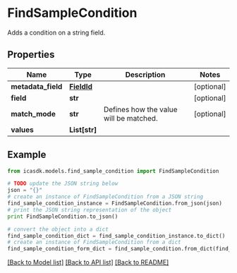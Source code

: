 # FindSampleCondition

Adds a condition on a string field.

## Properties
Name | Type | Description | Notes
------------ | ------------- | ------------- | -------------
**metadata_field** | [**FieldId**](FieldId.md) |  | [optional] 
**field** | **str** |  | [optional] 
**match_mode** | **str** | Defines how the value will be matched. | [optional] 
**values** | **List[str]** |  | 

## Example

```python
from icasdk.models.find_sample_condition import FindSampleCondition

# TODO update the JSON string below
json = "{}"
# create an instance of FindSampleCondition from a JSON string
find_sample_condition_instance = FindSampleCondition.from_json(json)
# print the JSON string representation of the object
print FindSampleCondition.to_json()

# convert the object into a dict
find_sample_condition_dict = find_sample_condition_instance.to_dict()
# create an instance of FindSampleCondition from a dict
find_sample_condition_form_dict = find_sample_condition.from_dict(find_sample_condition_dict)
```
[[Back to Model list]](../README.md#documentation-for-models) [[Back to API list]](../README.md#documentation-for-api-endpoints) [[Back to README]](../README.md)


